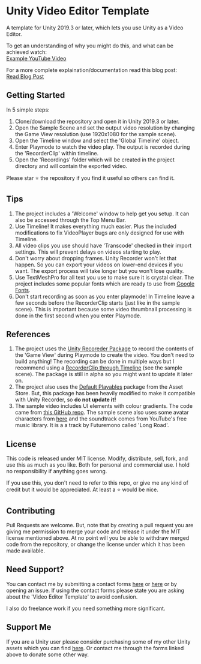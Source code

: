 # Unity Video Editor Template

A template for Unity 2019.3 or later, which lets you use Unity as a Video Editor.

To get an understanding of why you might do this, and what can be achieved watch:  
[Example YouTube Video](https://youtu.be/47NaGi8E7UI)

For a more complete explaination/documentation read this blog post:  
[Read Blog Post](http://blog.jam-es.com/2020/06/making-youtube-videos-with-unity.html)

## Getting Started

In 5 simple steps:  
1. Clone/download the repository and open it in Unity 2019.3 or later.  
2. Open the Sample Scene and set the output video resolution by changing the Game View resolution (use 1920x1080 for the xample scene).  
3. Open the Timeline window and select the 'Global Timeline' object.  
4. Enter Playmode to watch the video play. The output is recorded during the 'RecorderClip' within timeline.  
5. Open the 'Recordings' folder which will be created in the project directory and will contain the exported video.  
  
Please star :star: the repository if you find it useful so others can find it.

## Tips

1. The project includes a 'Welcome' window to help get you setup. It can also be accessed through the Top Menu Bar.  
2. Use Timeline! It makes everything much easier. Plus the included modifications to fix VideoPlayer bugs are only designed for use with Timeline.  
3. All video clips you use should have 'Transcode' checked in their import settings. This will prevent delays on videos starting to play.  
4. Don't worry about dropping frames. Unity Recorder won't let that happen. So you can export your videos on lower-end devices if you want. The export process will take longer but you won't lose quality.  
5. Use TextMeshPro for all text you use to make sure it is crystal clear. The project includes some popular fonts which are ready to use from [Google Fonts](https://fonts.google.com/).
6. Don't start recording as soon as you enter playmode! In Timeline leave a few seconds before the RecorderClip starts (just like in the sample scene). This is important because some video thrumbnail processing is done in the first second when you enter Playmode.


## References

 
1. The project uses the [Unity Recoreder Package](https://docs.unity3d.com/Packages/com.unity.recorder@2.0/manual/index.html) to record the contents of the 'Game View' during Playmode to create the video. You don't need to build anything! The recording can be done in multiple ways but I recommend using a [RecorderClip through Timeline](https://docs.unity3d.com/Packages/com.unity.recorder@2.0/manual/RecordingTimelineTrack.html) (see the sample scene). The package is still in alpha so you might want to update it later on.  
2. The project also uses the [Default Playables](https://assetstore.unity.com/packages/essentials/default-playables-95266) package from the Asset Store. But, this package has been heavily modified to make it compatible with Unity Recorder, so **do not update it!**  
3. The sample video includes UI elements with colour gradients. The code came from [this GitHub repo](https://github.com/azixMcAze/Unity-UIGradient). The sample scene also uses some avatar characters from [here](https://hdwallsbox.com/avatar-maker/) and the soundtrack comes from YouTube's free music library. It is a a track by Futuremono called 'Long Road'.

## License

This code is released under MIT license. Modify, distribute, sell, fork, and use this as much as you like. Both for personal and commercial use. I hold no responsibility if anything goes wrong.

If you use this, you don't need to refer to this repo, or give me any kind of credit but it would be appreciated. At least a :star: would be nice.

## Contributing

Pull Requests are welcome. But, note that by creating a pull request you are giving me permission to merge your code and release it under the MIT license mentioned above. At no point will you be able to withdraw merged code from the repository, or change the license under which it has been made available.

## Need Support?

You can contact me by submitting a contact forms [here](https://jam-es.com) or [here](https://solutionstudios.jam-es.com/contactus) or by opening an issue. If using the contact forms please state you are asking about the 'Video Editor Template' to avoid confusion.

I also do freelance work if you need something more significant.

## Support Me

If you are a Unity user please consider purchasing some of my other Unity assets which you can find [here](https://solutionstudios.jam-es.com/unityassets). Or contact me through the forms linked above to donate some other way.